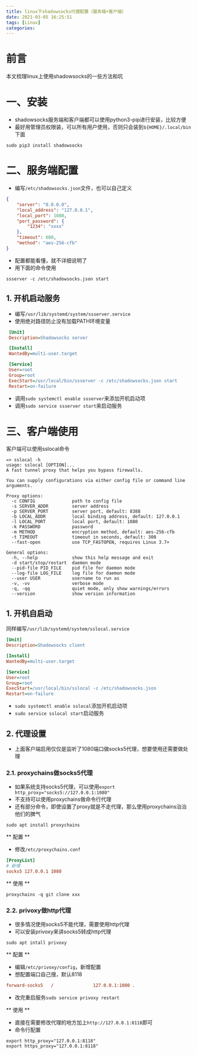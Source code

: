 ```yaml
---
title: linux下shadowsocks代理配置（服务端+客户端）
date: 2021-03-05 16:25:51
tags: [Linux]
categories:
---
```


# 前言

本文梳理linux上使用shadowsocks的一些方法和坑

# 一、安装

- shadowsocks服务端和客户端都可以使用python3-pip进行安装，比较方便
- 最好用管理员权限装，可以所有用户使用，否则只会装到`${HOME}/.local/bin`下面

```shell
sudo pip3 install shadowsocks
```

# 二、服务端配置

- 编写`/etc/shadowsocks.json`文件，也可以自己定义

```json
{
    "server": "0.0.0.0",
    "local_address": "127.0.0.1",
    "local_port": 1080,
    "port_password": {
        "1234": "xxxx"
    },
    "timeout": 600,
    "method": "aes-256-cfb"
}
```

- 配置都能看懂，就不详细说明了
- 用下面的命令使用

```shell
ssserver -c /etc/shadowsocks.json start
```

## 1. 开机启动服务

- 编写`/usr/lib/systemd/system/ssserver.service`
- 使用绝对路径防止没有加载PATH环境变量

```ini
 [Unit]
 Description=Shadowsocks server

 [Install]
 WantedBy=multi-user.target

 [Service]
 User=root
 Group=root
 ExecStart=/usr/local/bin/ssserver -c /etc/shadowsocks.json start
 Restart=on-failure
```

- 调用`sudo systemctl enable ssserver`来添加开机启动项
- 调用`sudo service ssserver start`来启动服务

# 三、客户端使用

客户端可以使用sslocal命令

```shell
=> sslocal -h
usage: sslocal [OPTION]...
A fast tunnel proxy that helps you bypass firewalls.

You can supply configurations via either config file or command line arguments.

Proxy options:
  -c CONFIG              path to config file
  -s SERVER_ADDR         server address
  -p SERVER_PORT         server port, default: 8388
  -b LOCAL_ADDR          local binding address, default: 127.0.0.1
  -l LOCAL_PORT          local port, default: 1080
  -k PASSWORD            password
  -m METHOD              encryption method, default: aes-256-cfb
  -t TIMEOUT             timeout in seconds, default: 300
  --fast-open            use TCP_FASTOPEN, requires Linux 3.7+

General options:
  -h, --help             show this help message and exit
  -d start/stop/restart  daemon mode
  --pid-file PID_FILE    pid file for daemon mode
  --log-file LOG_FILE    log file for daemon mode
  --user USER            username to run as
  -v, -vv                verbose mode
  -q, -qq                quiet mode, only show warnings/errors
  --version              show version information
```

## 1. 开机自启动

同样编写`/usr/lib/systemd/system/sslocal.service`

```ini
[Unit]
Description=Shadowsocks client

[Install]
WantedBy=multi-user.target

[Service]
User=root
Group=root
ExecStart=/usr/local/bin/sslocal -c /etc/shadowsocks.json
Restart=on-failure
```

- `sudo systemctl enable sslocal`添加开机启动项
- `sudo service sslocal start`启动服务

## 2. 代理设置

- 上面客户端启用仅仅是监听了1080端口做socks5代理，想要使用还需要做处理

### 2.1. proxychains做socks5代理

- 如果系统支持socks5代理，可以使用`export http_proxy="socks5://127.0.0.1:1080"`
- 不支持可以使用proxychains做命令行代理
- 还有部分命令，即使设置了proxy就是不走代理，那么使用proxychains治治他们的脾气

```shell
sudo apt install proxychains
```

** 配置 **

- 修改`/etc/proxychains.conf`

```ini
[ProxyList]
# 新增
socks5 127.0.0.1 1080
```

** 使用 **

```shell
proxychains -q git clone xxx
```

### 2.2. privoxy做http代理

- 很多情况使用socks5不能代理，需要使用http代理
- 可以安装privoxy来讲socks5转成http代理

```shell
sudo apt intall privoxy
```

** 配置 **

- 编辑`/etc/privoxy/config`，新增配置
- 想配置端口自己搜，默认8118

```ini
forward-socks5   /               127.0.0.1:1080 .
```

- 改完重启服务`sudo service privoxy restart`

** 使用 **

- 直接在需要修改代理的地方加上`http://127.0.0.1:8118`即可
- 命令行配置

```shell
export http_proxy="127.0.0.1:8118"
export https_proxy="127.0.0.1:8118"
```

